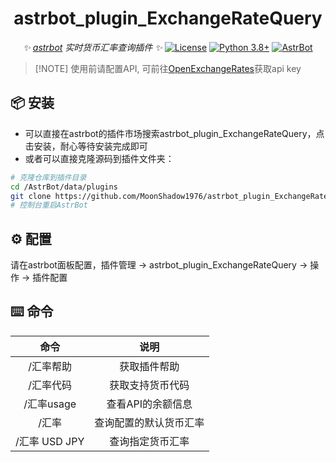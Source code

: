 <div align="center">

# astrbot_plugin_ExchangeRateQuery

_✨ [astrbot](https://github.com/AstrBotDevs/AstrBot) 实时货币汇率查询插件 ✨_
[![License](https://img.shields.io/badge/License-MIT-green.svg)](https://opensource.org/licenses/MIT)
[![Python 3.8+](https://img.shields.io/badge/Python-3.8%2B-blue.svg)](https://www.python.org/)
[![AstrBot](https://img.shields.io/badge/AstrBot-3.4%2B-orange.svg)](https://github.com/Soulter/AstrBot)

</div>

> [!NOTE]  使用前请配置API, 可前往[OpenExchangeRates](https://openexchangerates.org/)获取api key

## 📦 安装

- 可以直接在astrbot的插件市场搜索astrbot_plugin_ExchangeRateQuery，点击安装，耐心等待安装完成即可
- 或者可以直接克隆源码到插件文件夹：

```bash
# 克隆仓库到插件目录
cd /AstrBot/data/plugins
git clone https://github.com/MoonShadow1976/astrbot_plugin_ExchangeRateQuery
# 控制台重启AstrBot
```

## ⚙️ 配置

请在astrbot面板配置，插件管理 -> astrbot_plugin_ExchangeRateQuery -> 操作 -> 插件配置

## ⌨️ 命令

|      命令      |          说明          |
| :------------: | :--------------------: |
|   /汇率帮助   |      获取插件帮助      |
|   /汇率代码   |   获取支持货币代码     |
|   /汇率usage   |   查看API的余额信息   |
|     /汇率     | 查询配置的默认货币汇率 |
| /汇率 USD JPY |    查询指定货币汇率    |
